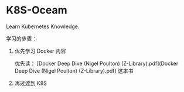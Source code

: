 # K8S-Oceam
Learn Kubernetes Knowledge.



学习的步骤：

1. 优先学习 Docker 内容

   优先读： [Docker Deep Dive (Nigel Poulton) (Z-Library).pdf](Docker Deep Dive (Nigel Poulton) (Z-Library).pdf)  这本书

2. 再过渡到 K8S

